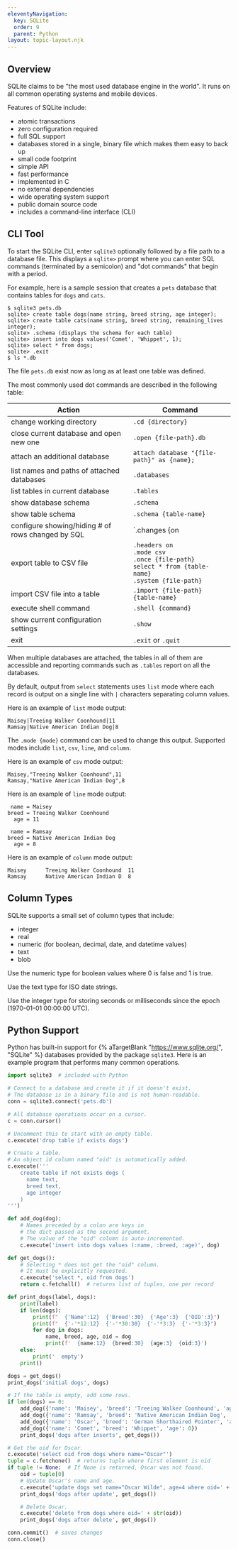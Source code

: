 ```yaml
---
eleventyNavigation:
  key: SQLite
  order: 9
  parent: Python
layout: topic-layout.njk
---
```


## Overview

SQLite claims to be "the most used database engine in the world".
It runs on all common operating systems and mobile devices.

Features of SQLite include:

- atomic transactions
- zero configuration required
- full SQL support
- databases stored in a single, binary file which makes them easy to back up
- small code footprint
- simple API
- fast performance
- implemented in C
- no external dependencies
- wide operating system support
- public domain source code
- includes a command-line interface (CLI)

## CLI Tool

To start the SQLite CLI, enter `sqlite3`
optionally followed by a file path to a database file.
This displays a `sqlite>` prompt where you can enter
SQL commands (terminated by a semicolon) and
"dot commands" that begin with a period.

For example, here is a sample session that creates a `pets` database
that contains tables for `dogs` and `cats`.

```text
$ sqlite3 pets.db
sqlite> create table dogs(name string, breed string, age integer);
sqlite> create table cats(name string, breed string, remaining_lives integer);
sqlite> .schema (displays the schema for each table)
sqlite> insert into dogs values('Comet', 'Whippet', 1);
sqlite> select * from dogs;
sqlite> .exit
$ ls *.db
```

The file `pets.db` exist now as long as at least one table was defined.

The most commonly used dot commands are described in the following table:

| Action                                            | Command                                                                                                      |
| ------------------------------------------------- | ------------------------------------------------------------------------------------------------------------ |
| change working directory                          | `.cd {directory}`                                                                                            |
| close current database and open new one           | `.open {file-path}.db`                                                                                       |
| attach an additional database                     | `attach database "{file-path}" as {name};`                                                                   |
| list names and paths of attached databases        | `.databases`                                                                                                 |
| list tables in current database                   | `.tables`                                                                                                    |
| show database schema                              | `.schema`                                                                                                    |
| show table schema                                 | `.schema {table-name}`                                                                                       |
| configure showing/hiding # of rows changed by SQL | `.changes {on|off}`                                                                                          |
| export table to CSV file                          | `.headers on`<br>`.mode csv`<br>`.once {file-path}`<br>`select * from {table-name}`<br>`.system {file-path}` |
| import CSV file into a table                      | `.import {file-path} {table-name}`                                                                           |
| execute shell command                             | `.shell {command}`                                                                                           |
| show current configuration settings               | `.show`                                                                                                      |
| exit                                              | `.exit` or `.quit`                                                                                           |

When multiple databases are attached,
the tables in all of them are accessible and
reporting commands such as `.tables` report on all the databases.

By default, output from `select` statements uses `list` mode
where each record is output on a single line
with `|` characters separating column values.

Here is an example of `list` mode output:

```text
Maisey|Treeing Walker Coonhound|11
Ramsay|Native American Indian Dog|8
```

The `.mode {mode}` command can be used to change this output.
Supported modes include `list`, `csv`, `line`, and `column`.

Here is an example of `csv` mode output:

```text
Maisey,"Treeing Walker Coonhound",11
Ramsay,"Native American Indian Dog",8
```

Here is an example of `line` mode output:

```text
 name = Maisey
breed = Treeing Walker Coonhound
  age = 11

 name = Ramsay
breed = Native American Indian Dog
  age = 8
```

Here is an example of `column` mode output:

```text
Maisey      Treeing Walker Coonhound  11
Ramsay      Native American Indian D  8
```

## Column Types

SQLite supports a small set of column types that include:

- integer
- real
- numeric (for boolean, decimal, date, and datetime values)
- text
- blob

Use the numeric type for boolean values where 0 is false and 1 is true.

Use the text type for ISO date strings.

Use the integer type for storing seconds or milliseconds
since the epoch (1970-01-01 00:00:00 UTC).

## Python Support

Python has built-in support for
{% aTargetBlank "https://www.sqlite.org/", "SQLite" %} databases
provided by the package `sqlite3`.
Here is an example program that performs many common operations.

```python
import sqlite3  # included with Python

# Connect to a database and create it if it doesn't exist.
# The database is in a binary file and is not human-readable.
conn = sqlite3.connect('pets.db')

# All database operations occur on a cursor.
c = conn.cursor()

# Uncomment this to start with an empty table.
c.execute('drop table if exists dogs')

# Create a table.
# An object id column named "oid" is automatically added.
c.execute('''
    create table if not exists dogs (
      name text,
      breed text,
      age integer
    )
''')

def add_dog(dog):
    # Names preceded by a colon are keys in
    # the dict passed as the second argument.
    # The value of the "oid" column is auto-incremented.
    c.execute('insert into dogs values (:name, :breed, :age)', dog)

def get_dogs():
    # Selecting * does not get the "oid" column.
    # It must be explicitly requested.
    c.execute('select *, oid from dogs')
    return c.fetchall()  # returns list of tuples, one per record

def print_dogs(label, dogs):
    print(label)
    if len(dogs):
        print(f"  {'Name':12}  {'Breed':30}  {'Age':3}  {'OID':3}")
        print(f"  {'-'*12:12}  {'-'*30:30}  {'-'*3:3}  {'-'*3:3}")
        for dog in dogs:
            name, breed, age, oid = dog
            print(f'  {name:12}  {breed:30}  {age:3}  {oid:3}')
    else:
        print('  empty')
    print()

dogs = get_dogs()
print_dogs('initial dogs', dogs)

# If the table is empty, add some rows.
if len(dogs) == 0:
    add_dog({'name': 'Maisey', 'breed': 'Treeing Walker Coonhound', 'age': 11})
    add_dog({'name': 'Ramsay', 'breed': 'Native American Indian Dog', 'age': 8})
    add_dog({'name': 'Oscar', 'breed': 'German Shorthaired Pointer', 'age': 3})
    add_dog({'name': 'Comet', 'breed': 'Whippet', 'age': 0})
    print_dogs('dogs after inserts', get_dogs())

# Get the oid for Oscar.
c.execute('select oid from dogs where name="Oscar"')
tuple = c.fetchone()  # returns tuple where first element is oid
if tuple != None:  # If None is returned, Oscar was not found.
    oid = tuple[0]
    # Update Oscar's name and age.
    c.execute('update dogs set name="Oscar Wilde", age=4 where oid=' + str(oid))
    print_dogs('dogs after update', get_dogs())

    # Delete Oscar.
    c.execute('delete from dogs where oid=' + str(oid))
    print_dogs('dogs after delete', get_dogs())

conn.commit()  # saves changes
conn.close()
```
